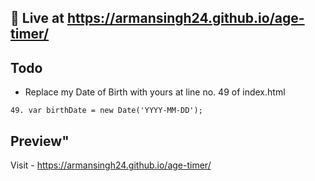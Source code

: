 ## 🚀 Live at https://armansingh24.github.io/age-timer/

## Todo
* Replace my Date of Birth with yours at line no. 49 of index.html

``` 49. var birthDate = new Date('YYYY-MM-DD'); ```

## Preview"

Visit - https://armansingh24.github.io/age-timer/
